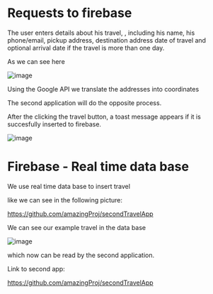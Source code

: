 # Requests to firebase

The user enters details about his travel,
,
including his name, his phone/email, pickup address, destination address
date of travel and optional arrival date if the travel is more than one day.

As we can see here

![image](https://user-images.githubusercontent.com/68805670/111266575-67ed6f80-8633-11eb-9673-43f967acaf12.png)

Using the Google API we translate the addresses into coordinates

The second application will do the opposite process.

After the clicking the travel button, a toast message appears 
if it is succesfully inserted to firebase.

![image](https://user-images.githubusercontent.com/68805670/111267623-daab1a80-8634-11eb-940a-a97354cb94ab.png)

# Firebase - Real time data base 

We use real time data base to insert travel

like we can see in the following picture:

https://github.com/amazingProj/secondTravelApp

We can see our example travel in the data base

![image](https://user-images.githubusercontent.com/68805670/111267952-55743580-8635-11eb-8b51-8195ea4a8e1b.png)

which now can be read by the second application.

Link to second app:

https://github.com/amazingProj/secondTravelApp
